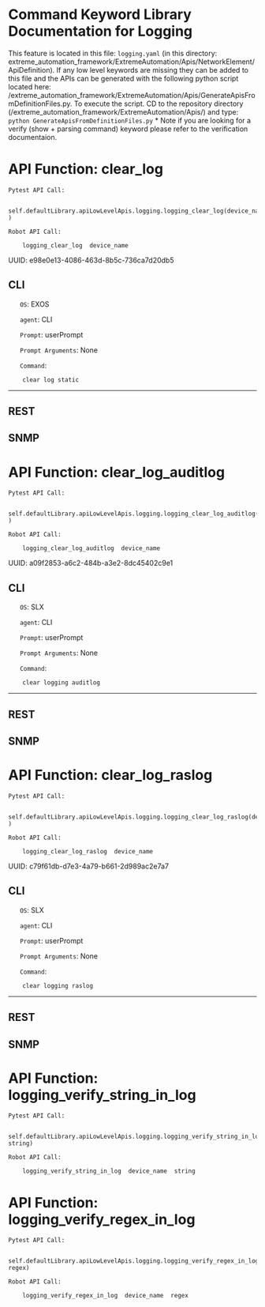 # Command Keyword Library Documentation for Logging
This feature is located in this file: `logging.yaml` (in this directory: extreme_automation_framework/ExtremeAutomation/Apis/NetworkElement/ApiDefinition). If any low level keywords are missing they can be added to this file and the APIs can be generated with the following python script located here: /extreme_automation_framework/ExtremeAutomation/Apis/GenerateApisFromDefinitionFiles.py. To execute the script. CD to the repository directory (/extreme_automation_framework/ExtremeAutomation/Apis/) and type: `python GenerateApisFromDefinitionFiles.py` * Note if you are looking for a verify (show + parsing command) keyword please refer to the verification documentaion.

# API Function: clear_log
	Pytest API Call: 

		self.defaultLibrary.apiLowLevelApis.logging.logging_clear_log(device_name )

	Robot API Call: 

		logging_clear_log  device_name  

UUID: e98e0e13-4086-463d-8b5c-736ca7d20db5
## CLI
&nbsp;&nbsp;&nbsp;&nbsp;&nbsp;&nbsp;`OS`: EXOS

&nbsp;&nbsp;&nbsp;&nbsp;&nbsp;&nbsp;`agent`: CLI

&nbsp;&nbsp;&nbsp;&nbsp;&nbsp;&nbsp;`Prompt`: userPrompt

&nbsp;&nbsp;&nbsp;&nbsp;&nbsp;&nbsp;`Prompt Arguments`: None

&nbsp;&nbsp;&nbsp;&nbsp;&nbsp;&nbsp;`Command`:

		clear log static

----------------------------------------------


## REST
## SNMP
# API Function: clear_log_auditlog
	Pytest API Call: 

		self.defaultLibrary.apiLowLevelApis.logging.logging_clear_log_auditlog(device_name )

	Robot API Call: 

		logging_clear_log_auditlog  device_name  

UUID: a09f2853-a6c2-484b-a3e2-8dc45402c9e1
## CLI
&nbsp;&nbsp;&nbsp;&nbsp;&nbsp;&nbsp;`OS`: SLX

&nbsp;&nbsp;&nbsp;&nbsp;&nbsp;&nbsp;`agent`: CLI

&nbsp;&nbsp;&nbsp;&nbsp;&nbsp;&nbsp;`Prompt`: userPrompt

&nbsp;&nbsp;&nbsp;&nbsp;&nbsp;&nbsp;`Prompt Arguments`: None

&nbsp;&nbsp;&nbsp;&nbsp;&nbsp;&nbsp;`Command`:

		clear logging auditlog

----------------------------------------------


## REST
## SNMP
# API Function: clear_log_raslog
	Pytest API Call: 

		self.defaultLibrary.apiLowLevelApis.logging.logging_clear_log_raslog(device_name )

	Robot API Call: 

		logging_clear_log_raslog  device_name  

UUID: c79f61db-d7e3-4a79-b661-2d989ac2e7a7
## CLI
&nbsp;&nbsp;&nbsp;&nbsp;&nbsp;&nbsp;`OS`: SLX

&nbsp;&nbsp;&nbsp;&nbsp;&nbsp;&nbsp;`agent`: CLI

&nbsp;&nbsp;&nbsp;&nbsp;&nbsp;&nbsp;`Prompt`: userPrompt

&nbsp;&nbsp;&nbsp;&nbsp;&nbsp;&nbsp;`Prompt Arguments`: None

&nbsp;&nbsp;&nbsp;&nbsp;&nbsp;&nbsp;`Command`:

		clear logging raslog

----------------------------------------------


## REST
## SNMP
# API Function: logging_verify_string_in_log
	Pytest API Call: 

		self.defaultLibrary.apiLowLevelApis.logging.logging_verify_string_in_log(device_name, string)

	Robot API Call: 

		logging_verify_string_in_log  device_name  string

# API Function: logging_verify_regex_in_log
	Pytest API Call: 

		self.defaultLibrary.apiLowLevelApis.logging.logging_verify_regex_in_log(device_name, regex)

	Robot API Call: 

		logging_verify_regex_in_log  device_name  regex


